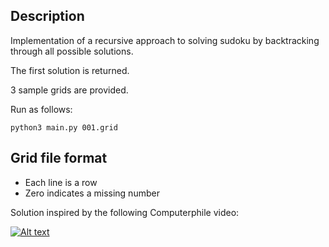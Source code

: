 ## Description

Implementation of a recursive approach to solving sudoku by backtracking through all possible solutions.

The first solution is returned. 

3 sample grids are provided.

Run as follows:

```
python3 main.py 001.grid
```
## Grid file format

 - Each line is a row
 - Zero indicates a missing number

Solution inspired by the following Computerphile video:

[![Alt text](https://img.youtube.com/vi/G_UYXzGuqvM/0.jpg)](https://www.youtube.com/watch?v=G_UYXzGuqvM)

